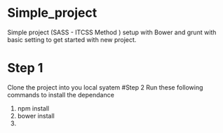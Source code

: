 # Simple_project
Simple project (SASS - ITCSS Method ) setup with Bower and grunt with basic setting to get started with new project.

# Step 1
Clone the project into you local syatem 
#Step 2
Run these following commands to install the dependance 
1. npm install
2. bower install 
3. 
